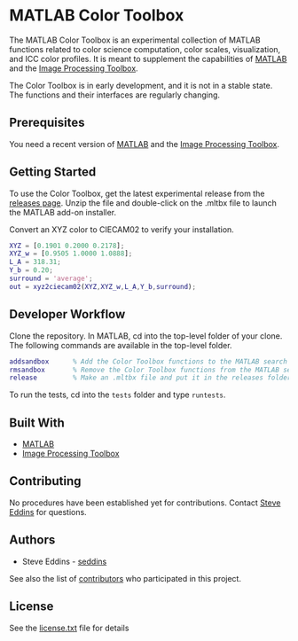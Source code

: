 # MATLAB Color Toolbox

The MATLAB Color Toolbox is an experimental collection of MATLAB functions related
to color science computation, color scales, visualization, and ICC color profiles.
It is meant to supplement the capabilities of [MATLAB](https://www.mathworks.com/products/matlab.html)
and the [Image Processing Toolbox](https://www.mathworks.com/products/image.html).

The Color Toolbox is in early development, and it is not in a stable state. The functions
and their interfaces are regularly changing.

## Prerequisites

You need a recent version of [MATLAB](https://www.mathworks.com/products/matlab.html)
and the [Image Processing Toolbox](https://www.mathworks.com/products/image.html).

## Getting Started

To use the Color Toolbox, get the latest experimental release from the [releases
page](https://github.com/mathworks/matlab-color-toolbox/releases). Unzip the file
and double-click on the .mltbx file to launch the MATLAB add-on installer.

Convert an XYZ color to CIECAM02 to verify your installation.

```matlab
XYZ = [0.1901 0.2000 0.2178];
XYZ_w = [0.9505 1.0000 1.0888];
L_A = 318.31;
Y_b = 0.20;
surround = 'average';
out = xyz2ciecam02(XYZ,XYZ_w,L_A,Y_b,surround);
```

## Developer Workflow

Clone the repository. In MATLAB, cd into the top-level folder of your clone.
The following commands are available in the top-level folder.

```matlab
addsandbox      % Add the Color Toolbox functions to the MATLAB search path
rmsandbox       % Remove the Color Toolbox functions from the MATLAB search path
release         % Make an .mltbx file and put it in the releases folder
```

To run the tests, cd into the `tests` folder and type `runtests`.

## Built With

* [MATLAB](https://www.mathworks.com/products/matlab.html)
* [Image Processing Toolbox](https://www.mathworks.com/products/image.html)

## Contributing

No procedures have been established yet for contributions. Contact
[Steve Eddins](https://www.mathworks.com/matlabcentral/profile/contact/476476-steve-eddins)
for questions.

## Authors

* Steve Eddins - [seddins](https://github.com/seddins)

See also the list of [contributors](https://github.com/mathworks/matlab-color-toolbox/graphs/contributors)
who participated in this project.

## License

See the [license.txt](https://github.com/mathworks/matlab-color-toolbox/blob/master/license.txt)
file for details
